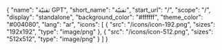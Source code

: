 {
  "name": "تقنيّة GPT",
  "short_name": "تقنيّة",
  "start_url": "/",
  "scope": "/",
  "display": "standalone",
  "background_color": "#ffffff",
  "theme_color": "#004080",
  "lang": "ar",
  "icons": [
    { "src": "/icons/icon-192.png", "sizes": "192x192", "type": "image/png" },
    { "src": "/icons/icon-512.png", "sizes": "512x512", "type": "image/png" }
  ]
}




